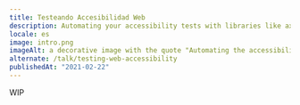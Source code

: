 ```yaml
---
title: Testeando Accesibilidad Web
description: Automating your accessibility tests with libraries like axe, pa11y, lighthouse, or unit tests directly in your GitHub repository is really easy with GitHub Actions. But first, let's define what GitHub Actions are and their workflows.
locale: es
image: intro.png
imageAlt: a decorative image with the quote "Automating the accessibility tests of your source code with GitHub Actions"
alternate: /talk/testing-web-accessibility
publishedAt: "2021-02-22"
---
```


WIP
